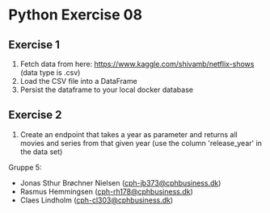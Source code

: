 # Python Exercise 08

## Exercise 1

1. Fetch data from here: https://www.kaggle.com/shivamb/netflix-shows (data type is .csv)
2. Load the CSV file into a DataFrame
3. Persist the dataframe to your local docker database  

## Exercise 2

1. Create an endpoint that takes a year as parameter and returns all movies and series from that given year (use the column 'release_year' in the data set)
   

Gruppe 5:

- Jonas Sthur Brøchner Nielsen (cph-jb373@cphbusiness.dk)
- Rasmus Hemmingsen (cph-rh178@cphbusiness.dk)
- Claes Lindholm (cph-cl303@cphbusiness.dk)
